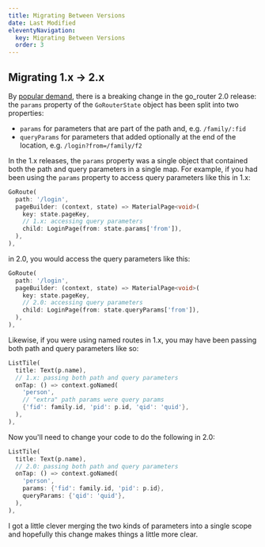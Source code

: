 ```yaml
---
title: Migrating Between Versions
date: Last Modified 
eleventyNavigation:
  key: Migrating Between Versions
  order: 3
---
```

## Migrating 1.x &rarr; 2.x
By [popular demand](https://twitter.com/csells/status/1445520767190388738),
there is a breaking change in the go_router 2.0 release: the `params` property
of the `GoRouterState` object has been split into two properties:
- `params` for parameters that are part of the path and, e.g. `/family/:fid`
- `queryParams` for parameters that added optionally at the end of the location,
  e.g. `/login?from=/family/f2`

In the 1.x releases, the `params` property was a single object that contained
both the path and query parameters in a single map. For example, if you had been
using the `params` property to access query parameters like this in 1.x:

```dart
GoRoute(
  path: '/login',
  pageBuilder: (context, state) => MaterialPage<void>(
    key: state.pageKey,
    // 1.x: accessing query parameters
    child: LoginPage(from: state.params['from']),
  ),
),
```

in 2.0, you would access the query parameters like this:

```dart
GoRoute(
  path: '/login',
  pageBuilder: (context, state) => MaterialPage<void>(
    key: state.pageKey,
    // 2.0: accessing query parameters
    child: LoginPage(from: state.queryParams['from']),
  ),
),
```

Likewise, if you were using named routes in 1.x, you may have been passing both
path and query parameters like so:

```dart
ListTile(
  title: Text(p.name),
  // 1.x: passing both path and query parameters
  onTap: () => context.goNamed(
    'person',
    // "extra" path params were query params
    {'fid': family.id, 'pid': p.id, 'qid': 'quid'},
  ),
),
```

Now you'll need to change your code to do the following in 2.0:

```dart
ListTile(
  title: Text(p.name),
  // 2.0: passing both path and query parameters
  onTap: () => context.goNamed(
    'person',
    params: {'fid': family.id, 'pid': p.id},
    queryParams: {'qid': 'quid'},
  ),
),
```

I got a little clever merging the two kinds of parameters into a single scope
and hopefully this change makes things a little more clear.